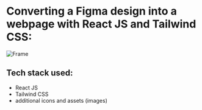# Converting a Figma design into a webpage with React JS and Tailwind CSS:
![Frame](https://github.com/PavithPriyadharsan/RRLLC-assignment/assets/146210938/7c46c818-0849-40aa-8d99-557fd67f9380)

## Tech stack used:
* React JS
* Tailwind CSS
* additional icons and assets (images)

